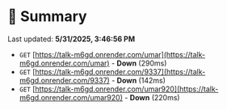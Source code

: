 # 📖 Summary
Last updated: **5/31/2025, 3:46:56 PM**

- `GET` [https://talk-m6gd.onrender.com/umar](https://talk-m6gd.onrender.com/umar) - **Down** (290ms)
- `GET` [https://talk-m6gd.onrender.com/9337](https://talk-m6gd.onrender.com/9337) - **Down** (142ms)
- `GET` [https://talk-m6gd.onrender.com/umar920](https://talk-m6gd.onrender.com/umar920) - **Down** (220ms)
